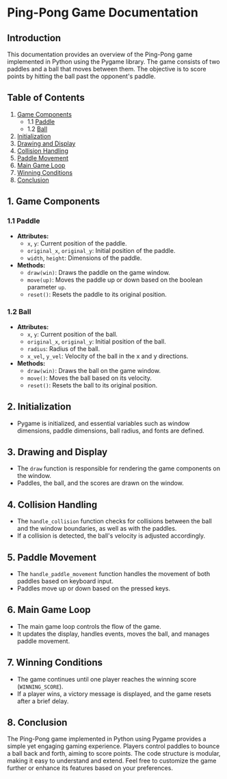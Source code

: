 # Ping-Pong Game Documentation

## Introduction
This documentation provides an overview of the Ping-Pong game implemented in Python using the Pygame library. The game consists of two paddles and a ball that moves between them. The objective is to score points by hitting the ball past the opponent's paddle.

## Table of Contents
1. [Game Components](#game-components)
    - 1.1 [Paddle](#paddle)
    - 1.2 [Ball](#ball)
2. [Initialization](#initialization)
3. [Drawing and Display](#drawing-and-display)
4. [Collision Handling](#collision-handling)
5. [Paddle Movement](#paddle-movement)
6. [Main Game Loop](#main-game-loop)
7. [Winning Conditions](#winning-conditions)
8. [Conclusion](#conclusion)

## 1. Game Components <a name="game-components"></a>

### 1.1 Paddle <a name="paddle"></a>
- **Attributes:**
  - `x`, `y`: Current position of the paddle.
  - `original_x`, `original_y`: Initial position of the paddle.
  - `width`, `height`: Dimensions of the paddle.
- **Methods:**
  - `draw(win)`: Draws the paddle on the game window.
  - `move(up)`: Moves the paddle up or down based on the boolean parameter `up`.
  - `reset()`: Resets the paddle to its original position.

### 1.2 Ball <a name="ball"></a>
- **Attributes:**
  - `x`, `y`: Current position of the ball.
  - `original_x`, `original_y`: Initial position of the ball.
  - `radius`: Radius of the ball.
  - `x_vel`, `y_vel`: Velocity of the ball in the x and y directions.
- **Methods:**
  - `draw(win)`: Draws the ball on the game window.
  - `move()`: Moves the ball based on its velocity.
  - `reset()`: Resets the ball to its original position.

## 2. Initialization <a name="initialization"></a>
- Pygame is initialized, and essential variables such as window dimensions, paddle dimensions, ball radius, and fonts are defined.

## 3. Drawing and Display <a name="drawing-and-display"></a>
- The `draw` function is responsible for rendering the game components on the window.
- Paddles, the ball, and the scores are drawn on the window.

## 4. Collision Handling <a name="collision-handling"></a>
- The `handle_collision` function checks for collisions between the ball and the window boundaries, as well as with the paddles.
- If a collision is detected, the ball's velocity is adjusted accordingly.

## 5. Paddle Movement <a name="paddle-movement"></a>
- The `handle_paddle_movement` function handles the movement of both paddles based on keyboard input.
- Paddles move up or down based on the pressed keys.

## 6. Main Game Loop <a name="main-game-loop"></a>
- The main game loop controls the flow of the game.
- It updates the display, handles events, moves the ball, and manages paddle movement.

## 7. Winning Conditions <a name="winning-conditions"></a>
- The game continues until one player reaches the winning score (`WINNING_SCORE`).
- If a player wins, a victory message is displayed, and the game resets after a brief delay.

## 8. Conclusion <a name="conclusion"></a>
The Ping-Pong game implemented in Python using Pygame provides a simple yet engaging gaming experience. Players control paddles to bounce a ball back and forth, aiming to score points. The code structure is modular, making it easy to understand and extend. Feel free to customize the game further or enhance its features based on your preferences.
